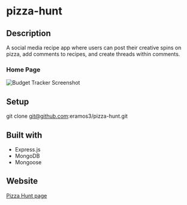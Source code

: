# pizza-hunt

## Description
A social media recipe app where users can post their creative spins on pizza, add comments to recipes, and create threads within comments.

### Home Page
![Budget Tracker Screenshot](./public/assests/images/pizza-hunt.png)

## Setup
git clone git@github.com:eramos3/pizza-hunt.git

## Built with 
 * Express.js
 * MongoDB
 * Mongoose

 ## Website
[Pizza Hunt page](https://rocky-depths-37921.herokuapp.com/)